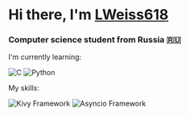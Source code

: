 # Hi there, I'm [LWeiss618](t.me/LLawleit) 
### Computer science student from Russia 🇷🇺

I'm currently learning:

![C](https://img.shields.io/badge/c-%2300599C.svg?style=for-the-badge&logo=c&logoColor=white)  ![Python](https://img.shields.io/badge/python-3670A0?style=for-the-badge&logo=python&logoColor=ffdd54)

My skills:

![Kivy Framework](https://img.shields.io/badge/-Kivy-blue?style=for-the-badge)  ![Asyncio Framework](https://img.shields.io/badge/-Asyncio-blue?style=for-the-badge)
